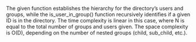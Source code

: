 The given function establishes the hierarchy for the directory’s users and groups, while the is_user_in_group() function recursively identifies if a given ID is in the directory. The time complexity is linear in this case, where N is equal to the total number of groups and users given. The space complexity is O(D), depending on the number of nested groups (child, sub_child, etc.). 